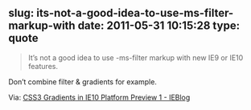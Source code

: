 slug: its-not-a-good-idea-to-use-ms-filter-markup-with
date: 2011-05-31 10:15:28
type: quote
---

> It’s not a good idea to use -ms-filter markup with new IE9 or IE10 features.

Don’t combine filter & gradients for example.

 Via: [CSS3 Gradients in IE10 Platform Preview 1 - IEBlog](http://blogs.msdn.com/b/ie/archive/2011/05/04/css3-gradients-in-ie10-platform-preview-1.aspx#10163187)
